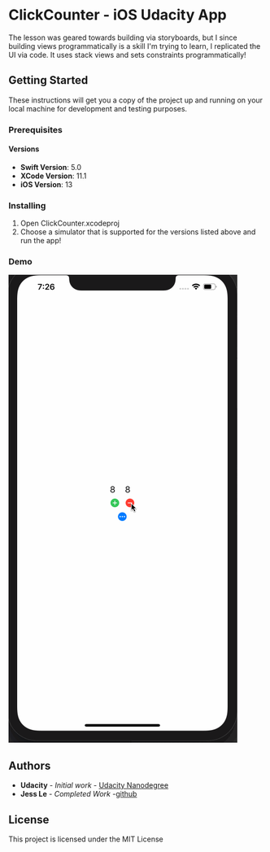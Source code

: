 #  ClickCounter - iOS Udacity App

The lesson was geared towards building via storyboards, but I since building views programmatically is a skill I'm trying to learn, I replicated the UI via code. It uses stack views and sets constraints programmatically! 

## Getting Started

These instructions will get you a copy of the project up and running on your local machine for development and testing purposes.


### Prerequisites

#### Versions

* **Swift Version**: 5.0
* **XCode Version**: 11.1
* **iOS Version**: 13

### Installing

1. Open ClickCounter.xcodeproj
1. Choose a simulator that is supported for the versions listed above and run the app!

### Demo

![click counter demo](click-counter-demo.gif "Click Counter Demo")

## Authors

* **Udacity** - *Initial work* - [Udacity Nanodegree](https://www.udacity.com/course/ios-developer-nanodegree--nd003)
* **Jess Le** - *Completed Work* -[github](https://github.com/lovelejess)


## License

This project is licensed under the MIT License

